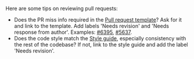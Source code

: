 Here are some tips on reviewing pull requests:

- Does the PR miss info required in the [Pull request template](https://github.com/facebook/react-native/blob/master/PULL_REQUEST_TEMPLATE.md)? Ask for it and link to the template. Add labels 'Needs revision' and 'Needs response from author'. Examples: [#6395](https://github.com/facebook/react-native/pull/6395), [#5637](https://github.com/facebook/react-native/pull/5637).
- Does the code style match the [Style guide](https://github.com/facebook/react-native/blob/master/CONTRIBUTING.md#style-guide), especially consistency with the rest of the codebase? If not, link to the style guide and add the label 'Needs revision'.
